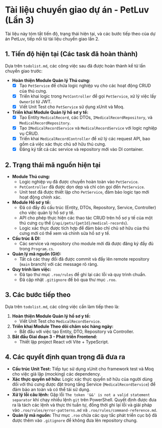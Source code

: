 # Tài liệu chuyển giao dự án - PetLuv (Lần 3)

Tài liệu này tóm tắt tiến độ, trạng thái hiện tại, và các bước tiếp theo của dự án PetLuv, tiếp nối từ tài liệu chuyển giao lần 2.

## 1. Tiến độ hiện tại (Các task đã hoàn thành)

Dựa trên `todolist.md`, các công việc sau đã được hoàn thành kể từ lần chuyển giao trước:

- **Hoàn thiện Module Quản lý Thú cưng:**
  - [x] Tạo `PetService` để chứa logic nghiệp vụ cho các hoạt động CRUD của thú cưng.
  - [x] Triển khai logic trong `PetController` để gọi `PetService`, xử lý việc lấy `OwnerId` từ JWT.
  - [x] Viết Unit Test cho `PetService` sử dụng xUnit và Moq.
- **Triển khai Module Quản lý hồ sơ y tế:**
  - [x] Tạo Entity `MedicalRecord`, các DTOs, `IMedicalRecordRepository`, và `MedicalRecordRepository`.
  - [x] Tạo `IMedicalRecordService` và `MedicalRecordService` với logic nghiệp vụ CRUD.
  - [x] Triển khai `MedicalRecordController` để xử lý các request API, bao gồm cả việc xác thực chủ sở hữu thú cưng.
  - [x] Đăng ký tất cả các service và repository mới vào DI container.

## 2. Trạng thái mã nguồn hiện tại

- **Module Thú cưng:**
  - Logic nghiệp vụ đã được chuyển hoàn toàn vào `PetService`.
  - `PetController` đã được dọn dẹp và chỉ còn gọi đến `PetService`.
  - Unit test đã được thiết lập cho `PetService`, đảm bảo logic tạo mới hoạt động chính xác.
- **Module Hồ sơ y tế:**
  - Đã có đầy đủ cấu trúc (Entity, DTOs, Repository, Service, Controller) cho việc quản lý hồ sơ y tế.
  - API cho phép thực hiện các thao tác CRUD trên hồ sơ y tế của một thú cưng cụ thể (`/api/pets/{petId}/medical-records`).
  - Logic xác thực được tích hợp để đảm bảo chỉ chủ sở hữu của thú cưng mới có thể xem và chỉnh sửa hồ sơ y tế.
- **Cấu trúc & DI:**
  - Các service và repository cho module mới đã được đăng ký đầy đủ trong `Program.cs`.
- **Quản lý mã nguồn (Git):**
  - Tất cả các thay đổi đã được commit và đẩy lên remote repository (`main` branch) với các message rõ ràng.
- **Quy trình làm việc:**
  - Đã tạo thư mục `.roo/rules` để ghi lại các lỗi và quy trình chuẩn.
  - Đã cập nhật `.gitignore` để bỏ qua thư mục `.roo`.

## 3. Các bước tiếp theo

Dựa trên `todolist.md`, các công việc cần làm tiếp theo là:

1.  **Hoàn thiện Module Quản lý hồ sơ y tế:**
    - Viết Unit Test cho `MedicalRecordService`.
2.  **Triển khai Module Theo dõi chăm sóc hàng ngày:**
    - Bắt đầu với việc tạo Entity, DTO, Repository và Controller.
3.  **Bắt đầu Giai đoạn 3 - Phát triển Frontend:**
    - Thiết lập project React với Vite + TypeScript.

## 4. Các quyết định quan trọng đã đưa ra

- **Cấu trúc Unit Test:** Tiếp tục sử dụng xUnit cho framework test và Moq cho việc giả lập (mocking) các dependency.
- **Xác thực quyền sở hữu:** Logic xác thực quyền sở hữu của người dùng đối với thú cưng được đặt trong tầng Service (`MedicalRecordService`) để đảm bảo an toàn và có thể tái sử dụng.
- **Xử lý lỗi câu lệnh:** Gặp lỗi `The token '&&' is not a valid statement separator` khi chạy nhiều lệnh `git` trên PowerShell. Quyết định được đưa ra là tách các lệnh và thực thi tuần tự, đồng thời ghi lại lỗi và giải pháp vào `.roo/rules/error-patterns.md` và `.roo/rules/command-reference.md`.
- **Quản lý mã nguồn:** Thư mục `.roo` chứa các quy tắc phát triển cục bộ đã được thêm vào `.gitignore` để không đưa lên repository chung.